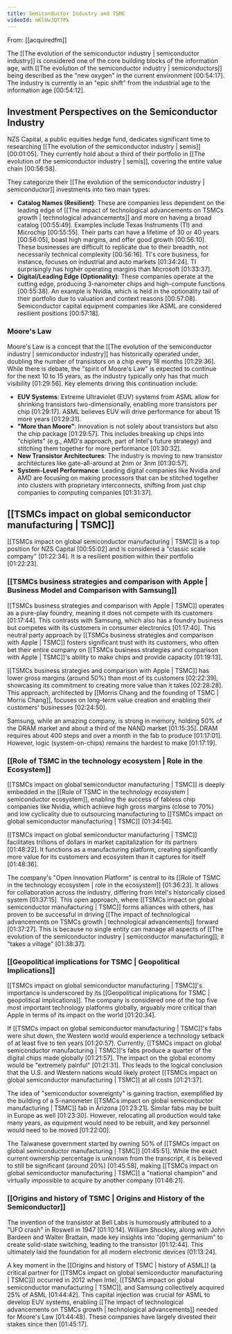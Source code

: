 ```yaml
---
title: Semiconductor Industry and TSMC
videoId: mKlUwJQT7Pk
---
```


From: [[acquiredfm]] <br/> 

The [[The evolution of the semiconductor industry | semiconductor industry]] is considered one of the core building blocks of the information age, with [[The evolution of the semiconductor industry | semiconductors]] being described as the "new oxygen" in the current environment <a class="yt-timestamp" data-t="00:54:17">[00:54:17]</a>. The industry is currently in an "epic shift" from the industrial age to the information age <a class="yt-timestamp" data-t="00:54:12">[00:54:12]</a>.

## Investment Perspectives on the Semiconductor Industry

NZS Capital, a public equities hedge fund, dedicates significant time to researching [[The evolution of the semiconductor industry | semis]] <a class="yt-timestamp" data-t="00:01:05">[00:01:05]</a>. They currently hold about a third of their portfolio in [[The evolution of the semiconductor industry | semis]], covering the entire value chain <a class="yt-timestamp" data-t="00:56:58">[00:56:58]</a>.

They categorize their [[The evolution of the semiconductor industry | semiconductor]] investments into two main types:
*   **Catalog Names (Resilient)**: These are companies less dependent on the leading edge of [[The impact of technological advancements on TSMCs growth | technological advancements]] and more on having a broad catalog <a class="yt-timestamp" data-t="00:55:49">[00:55:49]</a>. Examples include Texas Instruments (TI) and Microchip <a class="yt-timestamp" data-t="00:55:55">[00:55:55]</a>. Their parts can have a lifetime of 30 or 40 years <a class="yt-timestamp" data-t="00:56:05">[00:56:05]</a>, boast high margins, and offer good growth <a class="yt-timestamp" data-t="00:56:10">[00:56:10]</a>. These businesses are difficult to replicate due to their breadth, not necessarily technical complexity <a class="yt-timestamp" data-t="00:56:16">[00:56:16]</a>. TI's core business, for instance, focuses on industrial and auto markets <a class="yt-timestamp" data-t="01:34:24">[01:34:24]</a>. TI surprisingly has higher operating margins than Microsoft <a class="yt-timestamp" data-t="01:33:37">[01:33:37]</a>.
*   **Digital/Leading Edge (Optionality)**: These companies operate at the cutting edge, producing 3-nanometer chips and high-compute functions <a class="yt-timestamp" data-t="00:55:38">[00:55:38]</a>. An example is Nvidia, which is held in the optionality tail of their portfolio due to valuation and context reasons <a class="yt-timestamp" data-t="00:57:08">[00:57:08]</a>. Semiconductor capital equipment companies like ASML are considered resilient positions <a class="yt-timestamp" data-t="00:57:18">[00:57:18]</a>.

### Moore's Law

Moore's Law is a concept that the [[The evolution of the semiconductor industry | semiconductor industry]] has historically operated under, doubling the number of transistors on a chip every 18 months <a class="yt-timestamp" data-t="01:29:36">[01:29:36]</a>. While there is debate, the "spirit of Moore's Law" is expected to continue for the next 10 to 15 years, as the industry typically only has that much visibility <a class="yt-timestamp" data-t="01:29:56">[01:29:56]</a>. Key elements driving this continuation include:
*   **EUV Systems**: Extreme Ultraviolet (EUV) systems from ASML allow for shrinking transistors two-dimensionally, enabling more transistors per chip <a class="yt-timestamp" data-t="01:29:17">[01:29:17]</a>. ASML believes EUV will drive performance for about 15 more years <a class="yt-timestamp" data-t="01:29:31">[01:29:31]</a>.
*   **"More than Moore"**: Innovation is not solely about transistors but also the chip package <a class="yt-timestamp" data-t="01:29:57">[01:29:57]</a>. This includes breaking up chips into "chiplets" (e.g., AMD's approach, part of Intel's future strategy) and stitching them together for more performance <a class="yt-timestamp" data-t="01:30:32">[01:30:32]</a>.
*   **New Transistor Architectures**: The industry is moving to new transistor architectures like gate-all-around at 2nm or 3nm <a class="yt-timestamp" data-t="01:30:57">[01:30:57]</a>.
*   **System-Level Performance**: Leading digital companies like Nvidia and AMD are focusing on making processors that can be stitched together into clusters with proprietary interconnects, shifting from just chip companies to computing companies <a class="yt-timestamp" data-t="01:31:37">[01:31:37]</a>.

## [[TSMCs impact on global semiconductor manufacturing | TSMC]]

[[TSMCs impact on global semiconductor manufacturing | TSMC]] is a top position for NZS Capital <a class="yt-timestamp" data-t="00:55:02">[00:55:02]</a> and is considered a "classic scale company" <a class="yt-timestamp" data-t="01:22:34">[01:22:34]</a>. It is a resilient position within their portfolio <a class="yt-timestamp" data-t="01:22:23">[01:22:23]</a>.

### [[TSMCs business strategies and comparison with Apple | Business Model and Comparison with Samsung]]
[[TSMCs business strategies and comparison with Apple | TSMC]] operates as a pure-play foundry, meaning it does not compete with its customers <a class="yt-timestamp" data-t="01:17:44">[01:17:44]</a>. This contrasts with Samsung, which also has a foundry business but competes with its customers in consumer electronics <a class="yt-timestamp" data-t="01:17:40">[01:17:40]</a>. This neutral party approach by [[TSMCs business strategies and comparison with Apple | TSMC]] fosters significant trust with its customers, who often bet their entire company on [[TSMCs business strategies and comparison with Apple | TSMC]]'s ability to make chips and provide capacity <a class="yt-timestamp" data-t="01:19:13">[01:19:13]</a>.

[[TSMCs business strategies and comparison with Apple | TSMC]] has lower gross margins (around 50%) than most of its customers <a class="yt-timestamp" data-t="02:22:39">[02:22:39]</a>, showcasing its commitment to creating more value than it takes <a class="yt-timestamp" data-t="02:28:28">[02:28:28]</a>. This approach, architected by [[Morris Chang and the founding of TSMC | Morris Chang]], focuses on long-term value creation and enabling their customers' businesses <a class="yt-timestamp" data-t="02:24:50">[02:24:50]</a>.

Samsung, while an amazing company, is strong in memory, holding 50% of the DRAM market and about a third of the NAND market <a class="yt-timestamp" data-t="01:15:35">[01:15:35]</a>. DRAM requires about 400 steps and over a month in the fab to produce <a class="yt-timestamp" data-t="01:17:01">[01:17:01]</a>. However, logic (system-on-chips) remains the hardest to make <a class="yt-timestamp" data-t="01:17:19">[01:17:19]</a>.

### [[Role of TSMC in the technology ecosystem | Role in the Ecosystem]]
[[TSMCs impact on global semiconductor manufacturing | TSMC]] is deeply embedded in the [[Role of TSMC in the technology ecosystem | semiconductor ecosystem]], enabling the success of fabless chip companies like Nvidia, which achieve high gross margins (close to 70%) and low cyclicality due to outsourcing manufacturing to [[TSMCs impact on global semiconductor manufacturing | TSMC]] <a class="yt-timestamp" data-t="01:34:56">[01:34:56]</a>.

[[TSMCs impact on global semiconductor manufacturing | TSMC]] facilitates trillions of dollars in market capitalization for its partners <a class="yt-timestamp" data-t="01:48:22">[01:48:22]</a>. It functions as a manufacturing platform, creating significantly more value for its customers and ecosystem than it captures for itself <a class="yt-timestamp" data-t="01:48:36">[01:48:36]</a>.

The company's "Open Innovation Platform" is central to its [[Role of TSMC in the technology ecosystem | role in the ecosystem]] <a class="yt-timestamp" data-t="01:36:23">[01:36:23]</a>. It allows for collaboration across the industry, differing from Intel's historically closed system <a class="yt-timestamp" data-t="01:37:15">[01:37:15]</a>. This open approach, where [[TSMCs impact on global semiconductor manufacturing | TSMC]] forms alliances with others, has proven to be successful in driving [[The impact of technological advancements on TSMCs growth | technological advancements]] forward <a class="yt-timestamp" data-t="01:37:27">[01:37:27]</a>. This is because no single entity can manage all aspects of [[The evolution of the semiconductor industry | semiconductor manufacturing]]; it "takes a village" <a class="yt-timestamp" data-t="01:38:37">[01:38:37]</a>.

### [[Geopolitical implications for TSMC | Geopolitical Implications]]
[[TSMCs impact on global semiconductor manufacturing | TSMC]]'s importance is underscored by its [[Geopolitical implications for TSMC | geopolitical implications]]. The company is considered one of the top five most important technology platforms globally, arguably more critical than Apple in terms of its impact on the world <a class="yt-timestamp" data-t="01:20:34">[01:20:34]</a>.

If [[TSMCs impact on global semiconductor manufacturing | TSMC]]'s fabs were shut down, the Western world would experience a technology setback of at least five to ten years <a class="yt-timestamp" data-t="01:20:57">[01:20:57]</a>. Currently, [[TSMCs impact on global semiconductor manufacturing | TSMC]]'s fabs produce a quarter of the digital chips made globally <a class="yt-timestamp" data-t="01:21:57">[01:21:57]</a>. The impact on the global economy would be "extremely painful" <a class="yt-timestamp" data-t="01:21:31">[01:21:31]</a>. This leads to the logical conclusion that the U.S. and Western nations would likely protect [[TSMCs impact on global semiconductor manufacturing | TSMC]] at all costs <a class="yt-timestamp" data-t="01:21:37">[01:21:37]</a>.

The idea of "semiconductor sovereignty" is gaining traction, exemplified by the building of a 5-nanometer [[TSMCs impact on global semiconductor manufacturing | TSMC]] fab in Arizona <a class="yt-timestamp" data-t="01:23:21">[01:23:21]</a>. Similar fabs may be built in Europe as well <a class="yt-timestamp" data-t="01:23:30">[01:23:30]</a>. However, relocating all production would take many years, as equipment would need to be rebuilt, and key personnel would need to be moved <a class="yt-timestamp" data-t="01:22:00">[01:22:00]</a>.

The Taiwanese government started by owning 50% of [[TSMCs impact on global semiconductor manufacturing | TSMC]] <a class="yt-timestamp" data-t="01:45:51">[01:45:51]</a>. While the exact current ownership percentage is unknown from the transcript, it is believed to still be significant (around 20%) <a class="yt-timestamp" data-t="01:45:58">[01:45:58]</a>, making [[TSMCs impact on global semiconductor manufacturing | TSMC]] a "national champion" and virtually impossible to acquire by another company <a class="yt-timestamp" data-t="01:46:21">[01:46:21]</a>.

### [[Origins and history of TSMC | Origins and History of the Semiconductor]]
The invention of the transistor at Bell Labs is humorously attributed to a "UFO crash" in Roswell in 1947 <a class="yt-timestamp" data-t="01:10:14">[01:10:14]</a>. William Shockley, along with John Bardeen and Walter Brattain, made key insights into "doping germanium" to create solid-state switching, leading to the transistor <a class="yt-timestamp" data-t="01:12:44">[01:12:44]</a>. This ultimately laid the foundation for all modern electronic devices <a class="yt-timestamp" data-t="01:13:24">[01:13:24]</a>.

A key moment in the [[Origins and history of TSMC | history of ASML]] (a critical partner for [[TSMCs impact on global semiconductor manufacturing | TSMC]]) occurred in 2012 when Intel, [[TSMCs impact on global semiconductor manufacturing | TSMC]], and Samsung collectively acquired 25% of ASML <a class="yt-timestamp" data-t="01:44:42">[01:44:42]</a>. This capital injection was crucial for ASML to develop EUV systems, enabling [[The impact of technological advancements on TSMCs growth | technological advancements]] needed for Moore's Law <a class="yt-timestamp" data-t="01:44:48">[01:44:48]</a>. These companies have largely divested their stakes since then <a class="yt-timestamp" data-t="01:45:17">[01:45:17]</a>.